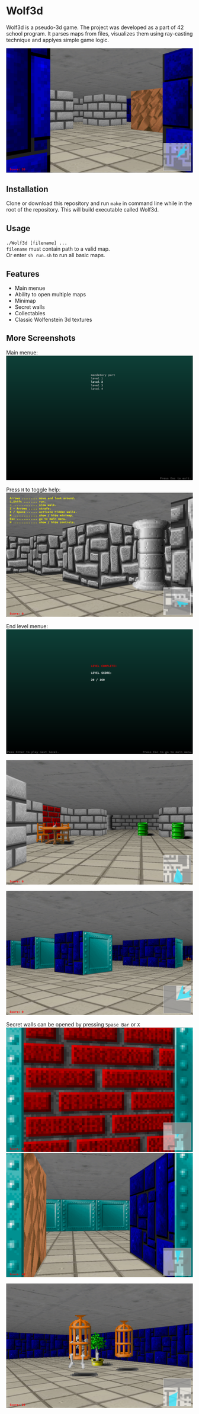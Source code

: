 # Wolf3d
Wolf3d is a pseudo-3d game. The project was developed as a part of 42 school program.
It parses maps from files, visualizes them using ray-casting technique and applyes simple game logic.

![screeenshot](images/Screen_Shot_1.png)

## Installation
Clone or download this repository and run `make` in command line while in the root of the repository.
This will build executable called Wolf3d.

## Usage
`./Wolf3d [filename] ...`  
`filename` must contain path to a valid map.  
Or enter `sh run.sh` to run all basic maps.

## Features
- Main menue
- Ability to open multiple maps
- Minimap
- Secret walls
- Collectables
- Classic Wolfenstein 3d textures

## More Screenshots
Main menue:  
![screeenshot](images/Screen_Shot_7.png)  

Press `H` to toggle help:  
![screeenshot](images/Screen_Shot_8.png)  

End level menue:    
![screeenshot](images/Screen_Shot_9.png)  

![screeenshot](images/Screen_Shot_2.png)  

![screeenshot](images/Screen_Shot_3.png)  

Secret walls can be opened by pressing `Spase Bar` or `X`  
![screeenshot](images/Screen_Shot_4.png)
![screeenshot](images/Screen_Shot_5.png)  

![screeenshot](images/Screen_Shot_6.png)  
